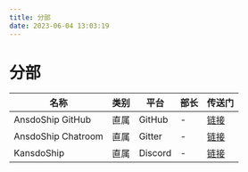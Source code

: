 ```yaml
---
title: 分部
date: 2023-06-04 13:03:19
---
```


# 分部

|名称|类别|平台|部长|传送门|
|---|---|---|---|---|
|AnsdoShip GitHub|直属|GitHub|-|[链接](https://github.com/AnsdoShip)|
|AnsdoShip Chatroom|直属|Gitter|-|[链接](https://gitter.im/AnsdoShip/community)|
|KansdoShip|直属|Discord|-|[链接](https://discord.gg/Np7mP2wFUU)|
